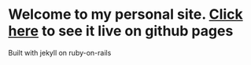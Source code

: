 
Welcome to my personal site. [Click here](https://rmvirut.github.io) to see it live on github pages
=======
Built with jekyll on ruby-on-rails
